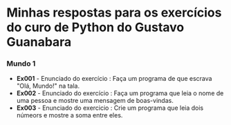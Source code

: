 
# Minhas respostas para os exercícios do curo de Python do Gustavo Guanabara


### Mundo 1

- **Ex001** - Enunciado do exercício : Faça um programa de que escrava "Olá, Mundo!" na tala.
- **Ex002** - Enunciado do exercício : Faça um programa que leia o nome de uma pessoa e mostre uma mensagem de boas-vindas.
- **Ex003** - Enunciado do exercicio : Crie um programa que leia dois númeors e mostre a soma entre eles.
